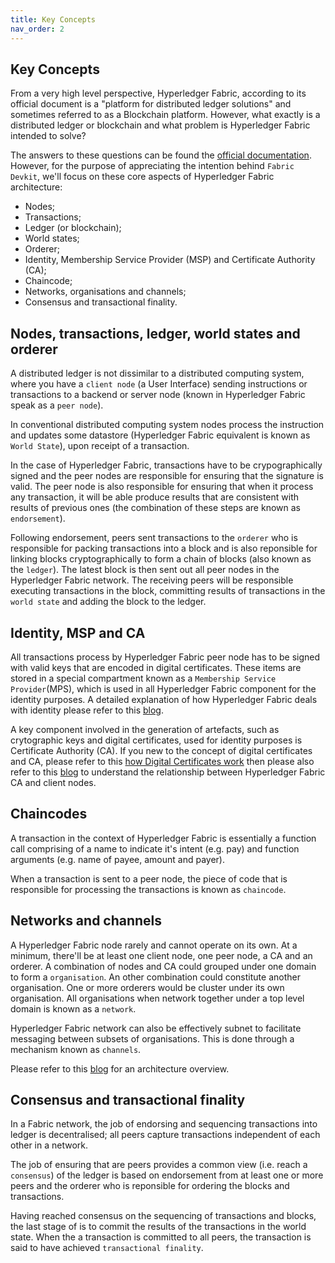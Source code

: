 ```yaml
---
title: Key Concepts
nav_order: 2
---
```


## Key Concepts

From a very high level perspective, Hyperledger Fabric, according to its official document is a "platform for distributed ledger solutions" and sometimes referred to as a Blockchain platform. However, what exactly is a distributed ledger or blockchain and what problem is Hyperledger Fabric intended to solve?

The answers to these questions can be found the [official documentation](https://hyperledger-fabric.readthedocs.io/en/release-1.4/blockchain.html). However, for the purpose of appreciating the intention behind `Fabric Devkit`, we'll focus on these core aspects of Hyperledger Fabric architecture:

* Nodes;
* Transactions;
* Ledger (or blockchain);
* World states;
* Orderer;
* Identity, Membership Service Provider (MSP) and Certificate Authority (CA);
* Chaincode;
* Networks, organisations and channels;
* Consensus and transactional finality.

## Nodes, transactions, ledger, world states and orderer

A distributed ledger is not dissimilar to a distributed computing system, where you have a `client node` (a User Interface) sending instructions or transactions to a backend or server node (known in Hyperledger Fabric speak as a `peer node`).

In conventional distributed computing system nodes process the instruction and updates some datastore (Hyperledger Fabric equivalent is known as `World State`), upon receipt of a transaction.

In the case of Hyperledger Fabric, transactions have to be crypographically signed and the peer nodes are responsible for ensuring that the signature is valid. The peer node is also responsible for ensuring that when it process any transaction, it will be able produce results that are consistent with results of previous ones (the combination of these steps are known as `endorsement`).

Following endorsement, peers sent transactions to the `orderer` who is responsible for packing transactions into a block and is also reponsible for linking blocks cryptographically to form a chain of blocks (also known as the `ledger`). The latest block is then sent out all peer nodes in the Hyperledger Fabric network. The receiving peers will be responsible executing transactions in the block, committing results of transactions in the `world state` and adding the block to the ledger.

## Identity, MSP and CA

All transactions process by Hyperledger Fabric peer node has to be signed with valid keys that are encoded in digital certificates. These items are stored in a special compartment known as a `Membership Service Provider`(MPS), which is used in all Hyperledger Fabric component for the identity purposes. A detailed explanation of how Hyperledger Fabric deals with identity please refer to this [blog](https://medium.com/@kctheservant/identity-in-hyperledger-fabric-94d06439816e).

A key component involved in the generation of artefacts, such as crytographic keys and digital certificates, used for identity purposes is Certificate Authority (CA). If you new to the concept of digital certificates and CA, please refer to this [how Digital Certificates work](https://www.youtube.com/watch?v=heacxYUnFHA) then please also refer to this [blog](https://medium.com/@kctheservant/exploring-fabric-ca-registration-and-enrollment-1b9f4a1b3ace) to understand the relationship between Hyperledger Fabric CA and client nodes.

## Chaincodes

A transaction in the context of Hyperledger Fabric is essentially a function call comprising of a name to indicate it's intent (e.g. pay) and function arguments (e.g. name of payee, amount and payer).

When a transaction is sent to a peer node, the piece of code that is responsible for processing the transactions is known as `chaincode`.

## Networks and channels

A Hyperledger Fabric node rarely and cannot operate on its own. At a minimum, there'll be at least one client node, one peer node, a CA and an orderer. A combination of nodes and CA could grouped under one domain to form a `organisation`. An other combination could constitute another organisation. One or more orderers would be cluster under its own organisation. All organisations when network together under a top level domain is known as a `network`.

Hyperledger Fabric network can also be effectively subnet to facilitate messaging between subsets of organisations. This is done through a mechanism known as `channels`.

Please refer to this [blog](https://medium.com/hyperlegendary/understanding-hyperledger-fabrics-architecture-3b37d81c3e96) for an architecture overview.

## Consensus and transactional finality

In a Fabric network, the job of endorsing and sequencing transactions into ledger is decentralised; all peers capture transactions independent of each other in a network. 

The job of ensuring that are peers provides a common view (i.e. reach a `consensus`) of the ledger is based on endorsement from at least one or more peers and the orderer who is reponsible for ordering the blocks and transactions.

Having reached consensus on the sequencing of transactions and blocks, the last stage of is to commit the results of the transactions in the world state. When the a transaction is committed to all peers, the transaction is said to have achieved `transactional finality`.
